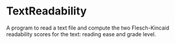 # TextReadability
A program to read a text file and compute the two Flesch-Kincaid readability scores for the text: reading ease and grade level.
